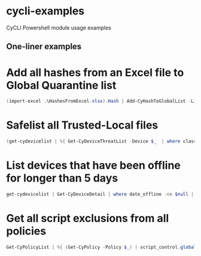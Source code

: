 # cycli-examples

CyCLI Powershell module usage examples

## One-liner examples

# Add all hashes from an Excel file to Global Quarantine list

```powershell
(import-excel .\HashesFromExcel.xlsx).Hash | Add-CyHashToGlobalList -List GlobalQuarantineList -Category None -Reason "Test" -Verbose
```

# Safelist all Trusted-Local files

```powershell
(get-cydevicelist | %{ Get-CyDeviceThreatList -Device $_  | where classification -eq "Trusted" | where status -eq "Quarantined" }).sha256 | Sort-Object -Unique | Add-CyHashToGlobalList -List GlobalSafeList -Category None -Reason "Trusted-Local"
```

# List devices that have been offline for longer than 5 days

```powershell
get-cydevicelist | Get-CyDeviceDetail | where date_offline -ne $null | where date_offline -lt (Get-Date).AddDays(-5)
```

# Get all script exclusions from  all policies

```powershell
Get-CyPolicyList | %{ (Get-CyPolicy -Policy $_) | script_control.global_settings.allowed_folders }
```